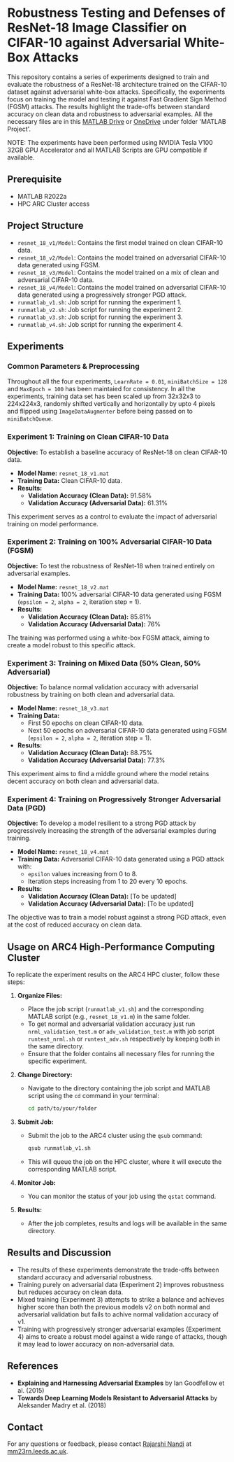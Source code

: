 # Robustness Testing and Defenses of ResNet-18 Image Classifier on CIFAR-10 against Adversarial White-Box Attacks

This repository contains a series of experiments designed to train and evaluate the robustness of a ResNet-18 architecture trained on the CIFAR-10 dataset against adversarial white-box attacks. Specifically, the experiments focus on training the model and testing it against Fast Gradient Sign Method (FGSM) attacks. The results highlight the trade-offs between standard accuracy on clean data and robustness to adversarial examples. All the necessary files are in this [MATLAB Drive](https://drive.mathworks.com/sharing/cb389a73-b6a4-40ca-90fb-6c3c5b7aaa21) or [OneDrive](https://leeds365-my.sharepoint.com/:f:/g/personal/mm23rn_leeds_ac_uk/ElwFONIwIXZJrJ4z74KYqJQBHWhH2CdpmkmRxQvjS9LsuQ?e=IcZvGk) under folder 'MATLAB Project'.

NOTE: The experiments have been performed using NVIDIA Tesla V100 32GB GPU Accelerator and all MATLAB Scripts are GPU compatible if available.

## Prerequisite

- MATLAB R2022a
- HPC ARC Cluster access

## Project Structure

- `resnet_18_v1/Model`: Contains the first model trained on clean CIFAR-10 data.
- `resnet_18_v2/Model`: Contains the model trained on adversarial CIFAR-10 data generated using FGSM.
- `resnet_18_v3/Model`: Contains the model trained on a mix of clean and adversarial CIFAR-10 data.
- `resnet_18_v4/Model`: Contains the model trained on adversarial CIFAR-10 data generated using a progressively stronger PGD attack.
- `runmatlab_v1.sh`: Job script for running the experiment 1.
- `runmatlab_v2.sh`: Job script for running the experiment 2.
- `runmatlab_v3.sh`: Job script for running the experiment 3.
- `runmatlab_v4.sh`: Job script for running the experiment 4.

## Experiments

### Common Parameters & Preprocessing

Throughout all the four experiments, `LearnRate = 0.01`, `miniBatchSize = 128` and `MaxEpoch = 100` has been maintaied for consistency.
In all the experiments, training data set has been scaled up from 32x32x3 to 224x224x3, randomly shifted vertically and horizontally by upto 4 pixels and flipped using `ImageDataAugmenter` before being passed on to `miniBatchQueue`.

### Experiment 1: Training on Clean CIFAR-10 Data

**Objective:** To establish a baseline accuracy of ResNet-18 on clean CIFAR-10 data.

- **Model Name:** `resnet_18_v1.mat`
- **Training Data:** Clean CIFAR-10 data.
- **Results:**
  - **Validation Accuracy (Clean Data):** 91.58%
  - **Validation Accuracy (Adversarial Data):** 61.31%

This experiment serves as a control to evaluate the impact of adversarial training on model performance.

### Experiment 2: Training on 100% Adversarial CIFAR-10 Data (FGSM)

**Objective:** To test the robustness of ResNet-18 when trained entirely on adversarial examples.

- **Model Name:** `resnet_18_v2.mat`
- **Training Data:** 100% adversarial CIFAR-10 data generated using FGSM (`epsilon = 2`, `alpha = 2`, iteration step = 1).
- **Results:**
  - **Validation Accuracy (Clean Data):** 85.81%
  - **Validation Accuracy (Adversarial Data):** 76%

The training was performed using a white-box FGSM attack, aiming to create a model robust to this specific attack.

### Experiment 3: Training on Mixed Data (50% Clean, 50% Adversarial)

**Objective:** To balance normal validation accuracy with adversarial robustness by training on both clean and adversarial data.

- **Model Name:** `resnet_18_v3.mat`
- **Training Data:** 
  - First 50 epochs on clean CIFAR-10 data.
  - Next 50 epochs on adversarial CIFAR-10 data generated using FGSM (`epsilon = 2`, `alpha = 2`, iteration step = 1).
- **Results:**
  - **Validation Accuracy (Clean Data):** 88.75%
  - **Validation Accuracy (Adversarial Data):** 77.3%

This experiment aims to find a middle ground where the model retains decent accuracy on both clean and adversarial data.

### Experiment 4: Training on Progressively Stronger Adversarial Data (PGD)

**Objective:** To develop a model resilient to a strong PGD attack by progressively increasing the strength of the adversarial examples during training.

- **Model Name:** `resnet_18_v4.mat`
- **Training Data:** Adversarial CIFAR-10 data generated using a PGD attack with:
  - `epsilon` values increasing from 0 to 8.
  - Iteration steps increasing from 1 to 20 every 10 epochs.
- **Results:**
  - **Validation Accuracy (Clean Data):** [To be updated]
  - **Validation Accuracy (Adversarial Data):** [To be updated]

The objective was to train a model robust against a strong PGD attack, even at the cost of reduced accuracy on clean data.

## Usage on ARC4 High-Performance Computing Cluster

To replicate the experiment results on the ARC4 HPC cluster, follow these steps:

1. **Organize Files:**
   - Place the job script (`runmatlab_v1.sh`) and the corresponding MATLAB script (e.g., `resnet_18_v1.m`) in the same folder.
   - To get normal and adversarial validation accuracy just run `nrml_validation_test.m` or `adv_validation_test.m` with job script `runtest_nrml.sh` or `runtest_adv.sh` respectively by keeping both in the same directory.
   - Ensure that the folder contains all necessary files for running the specific experiment.

2. **Change Directory:**
   - Navigate to the directory containing the job script and MATLAB script using the `cd` command in your terminal:
     ```bash
     cd path/to/your/folder
     ```

3. **Submit Job:**
   - Submit the job to the ARC4 cluster using the `qsub` command:
     ```bash
     qsub runmatlab_v1.sh
     ```
   - This will queue the job on the HPC cluster, where it will execute the corresponding MATLAB script.

4. **Monitor Job:**
   - You can monitor the status of your job using the `qstat` command.

5. **Results:**
   - After the job completes, results and logs will be available in the same directory.

## Results and Discussion

- The results of these experiments demonstrate the trade-offs between standard accuracy and adversarial robustness.
- Training purely on adversarial data (Experiment 2) improves robustness but reduces accuracy on clean data.
- Mixed training (Experiment 3) attempts to strike a balance and achieves higher score than both the previous models v2 on both normal and adversarial validation but fails to achive normal validation accuracy of v1.
- Training with progressively stronger adversarial examples (Experiment 4) aims to create a robust model against a wide range of attacks, though it may lead to lower accuracy on non-adversarial data.

## References

- **Explaining and Harnessing Adversarial Examples** by Ian Goodfellow et al. (2015)
- **Towards Deep Learning Models Resistant to Adversarial Attacks** by Aleksander Madry et al. (2018)

## Contact

For any questions or feedback, please contact [Rajarshi Nandi](https://www.linkedin.com/in/rajarshi-nandi-a77aa5214/) at [mm23rn.leeds.ac.uk](mm23rn.leeds.ac.uk).
